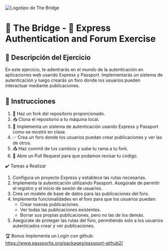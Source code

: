 ![Logotipo de The Bridge](https://user-images.githubusercontent.com/27650532/77754601-e8365180-702b-11ea-8bed-5bc14a43f869.png "Logotipo de The Bridge")

# 🚀 The Bridge - 💼 Express Authentication and Forum Exercise

## 📝 Descripción del Ejercicio
En este ejercicio, te adentrarás en el mundo de la autenticación en aplicaciones web usando Express y Passport. Implementarás un sistema de autenticación y luego crearás un foro donde los usuarios pueden interactuar mediante publicaciones.

## 📖 Instrucciones

1. 🍴 Haz un fork del repositorio proporcionado.
2. 📥 Clona el repositorio a tu máquina local.
3. 🎯 Implementa un sistema de autenticación usando Express y Passport como se mostró en clase.
4. ✅ Crea un foro donde los usuarios puedan crear publicaciones y ver las de otros.
5. 📤 Haz commit de tus cambios y sube tu rama a tu fork.
6. 📧 Abre un Pull Request para que podamos revisar tu código.

✔️ Tareas a Realizar
1. Configura un proyecto Express y establece las rutas necesarias.
2. Implementa la autenticación utilizando Passport. Asegúrate de permitir el registro y el inicio de sesión de usuarios.
3. Crea un modelo de base de datos para las publicaciones del foro.
4. Implementa funcionalidades en el foro para que los usuarios puedan:
   - Crear nuevas publicaciones.
   - Ver todas las publicaciones existentes.
   - Borrar sus propias publicaciones, pero no las de los demás.
5. Asegúrate de proteger las rutas del foro, permitiendo solo a los usuarios autenticados crear y ver publicaciones.

🏆 Bonus
Implementa un Login con github: https://www.passportjs.org/packages/passport-github2/
